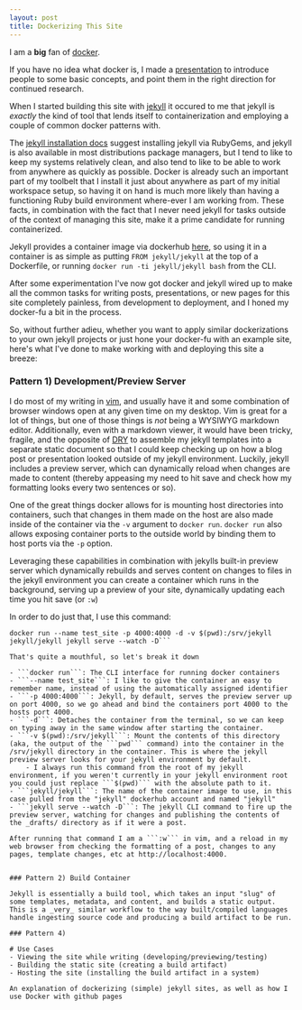 ```yaml
---
layout: post
title: Dockerizing This Site
---
```


I am a **big** fan of [docker](https://www.docker.com/).

If you have no idea what docker is, I made a [presentation](https://bnbalsamo.github.io/presentations/docker_for_devs_part1.html#1) to introduce people to some basic concepts, and point them in the right direction for continued research.

When I started building this site with [jekyll](https://jekyllrb.com/) it occured to me that jekyll is _exactly_ the kind of tool that lends itself to containerization and employing a couple of common docker patterns with.

The [jekyll installation docs](https://jekyllrb.com/docs/installation/) suggest installing jekyll via RubyGems, and jekyll is also available in most distributions package managers, but I tend to like to keep my systems relatively clean, and also tend to like to be able to work from anywhere as quickly as possible. Docker is already such an important part of my toolbelt that I install it just about anywhere as part of my initial workspace setup, so having it on hand is much more likely than having a functioning Ruby build environment where-ever I am working from. These facts, in combination with the fact that I never need jekyll for tasks outside of the context of managing this site, make it a prime candidate for running containerized.

Jekyll provides a container image via dockerhub [here](https://hub.docker.com/r/jekyll/jekyll/), so using it in a container is as simple as putting ```FROM jekyll/jekyll``` at the top of a Dockerfile, or running ```docker run -ti jekyll/jekyll bash``` from the CLI.

After some experimentation I've now got docker and jekyll wired up to make all the common tasks for writing posts, presentations, or new pages for this site completely painless, from development to deployment, and I honed my docker-fu a bit in the process.

So, without further adieu, whether you want to apply similar dockerizations to your own jekyll projects or just hone your docker-fu with an example site, here's what I've done to make working with and deploying this site a breeze:

### Pattern 1) Development/Preview Server

I do most of my writing in [vim](http://www.vim.org/), and usually have it and some combination of browser windows open at any given time on my desktop. Vim is great for a lot of things, but one of those things is _not_ being a WYSIWYG markdown editor. Additionally, even with a markdown viewer, it would have been tricky, fragile, and the opposite of [DRY](https://en.wikipedia.org/wiki/Don%27t_repeat_yourself) to assemble my jekyll templates into a separate static document so that I could keep checking up on how a blog post or presentation looked outside of my jekyll environment. Luckily, jekyll includes a preview server, which can dynamically reload when changes are made to content (thereby appeasing my need to hit save and check how my formatting looks every two sentences or so).

One of the great things docker allows for is mounting host directories into containers, such that changes in them made on the host are also made inside of the container via the ```-v``` argument to ```docker run```. ```docker run``` also allows exposing container ports to the outside world by binding them to host ports via the ```-p``` option.

Leveraging these capabilities in combination with jekylls built-in preview server which dynamically rebuilds and serves content on changes to files in the jekyll environment you can create a container which runs in the background, serving up a preview of your site, dynamically updating each time you hit save (or ```:w```)

In order to do just that, I use this command:

```
docker run --name test_site -p 4000:4000 -d -v $(pwd):/srv/jekyll jekyll/jekyll jekyll serve --watch -D```

That's quite a mouthful, so let's break it down

- ```docker run```: The CLI interface for running docker containers
- ```--name test_site```: I like to give the container an easy to remember name, instead of using the automatically assigned identifier
- ```-p 4000:4000```: Jekyll, by default, serves the preview server up on port 4000, so we go ahead and bind the containers port 4000 to the hosts port 4000.
- ```-d```: Detaches the container from the terminal, so we can keep on typing away in the same window after starting the container.
- ```-v $(pwd):/srv/jekyll```: Mount the contents of this directory (aka, the output of the ```pwd``` command) into the container in the /srv/jekyll directory in the container. This is where the jekyll preview server looks for your jekyll environment by default.
    - I always run this command from the root of my jekyll environment, if you weren't currently in your jekyll environment root you could just replace ```$(pwd)``` with the absolute path to it.
- ```jekyll/jekyll```: The name of the container image to use, in this case pulled from the "jekyll" dockerhub account and named "jekyll"
- ```jekyll serve --watch -D```: The jekyll CLI command to fire up the preview server, watching for changes and publishing the contents of the _drafts/ directory as if it were a post.

After running that command I am a ```:w``` in vim, and a reload in my web browser from checking the formatting of a post, changes to any pages, template changes, etc at http://localhost:4000.


### Pattern 2) Build Container

Jekyll is essentially a build tool, which takes an input "slug" of some templates, metadata, and content, and builds a static output. This is a _very_ similar workflow to the way built/compiled languages handle ingesting source code and producing a build artifact to be run.

### Pattern 4)

# Use Cases
- Viewing the site while writing (developing/previewing/testing)
- Building the static site (creating a build artifact)
- Hosting the site (installing the build artifact in a system)

An explanation of dockerizing (simple) jekyll sites, as well as how I use Docker with github pages
